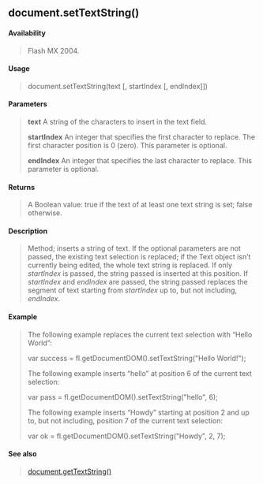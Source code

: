## document.setTextString()

#### Availability

> Flash MX 2004.

#### Usage

> document.setTextString(text \[, startIndex \[, endIndex\]\])

#### Parameters

> **text** A string of the characters to insert in the text field.
>
> **startIndex** An integer that specifies the first character to replace. The first character position is 0 (zero). This parameter is optional.
>
> **endIndex** An integer that specifies the last character to replace. This parameter is optional.

#### Returns

> A Boolean value: true if the text of at least one text string is set; false otherwise.

#### Description

> Method; inserts a string of text. If the optional parameters are not passed, the existing text selection is replaced; if the Text object isn’t currently being edited, the whole text string is replaced. If only *startIndex* is passed, the string passed is inserted at this position. If *startIndex* and *endIndex* are passed, the string passed replaces the segment of text starting from *startIndex* up to, but not including, *endIndex*.

#### Example

> The following example replaces the current text selection with “Hello World”:
>
> var success = fl.getDocumentDOM().setTextString("Hello World!");
>
> The following example inserts “hello” at position 6 of the current text selection:
>
> var pass = fl.getDocumentDOM().setTextString("hello", 6);
>
> The following example inserts “Howdy” starting at position 2 and up to, but not including, position 7 of the current text selection:
>
> var ok = fl.getDocumentDOM().setTextString("Howdy", 2, 7);

#### See also

> [document.getTextString()](#_bookmark216)
